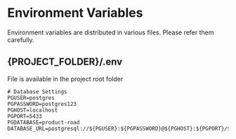 # Environment Variables

​Environment variables are distributed in various files. Please refer them carefully.

## {PROJECT_FOLDER}/.env

File is available in the project root folder​

```
# Database Settings
PGUSER=postgres
PGPASSWORD=postgres123
PGHOST=localhost
PGPORT=5433
PGDATABASE=product-road
DATABASE_URL=postgresql://${PGUSER}:${PGPASSWORD}@${PGHOST}:${PGPORT}/${PGDATABASE}
```
